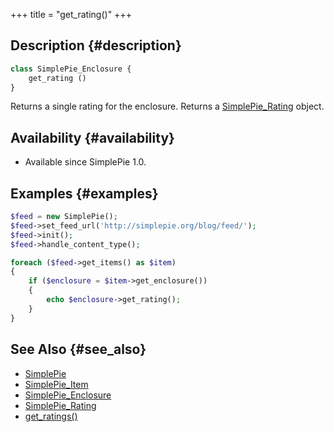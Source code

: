 +++
title = "get_rating()"
+++

## Description {#description}

```php
class SimplePie_Enclosure {
    get_rating ()
}
```

Returns a single rating for the enclosure. Returns a [SimplePie_Rating](@/wiki/reference/simplepie_rating/_index.md) object.

## Availability {#availability}

- Available since SimplePie 1.0.

## Examples {#examples}

```php
$feed = new SimplePie();
$feed->set_feed_url('http://simplepie.org/blog/feed/');
$feed->init();
$feed->handle_content_type();

foreach ($feed->get_items() as $item)
{
    if ($enclosure = $item->get_enclosure())
    {
        echo $enclosure->get_rating();
    }
}
```

## See Also {#see_also}

- [SimplePie](@/wiki/reference/simplepie/_index.md)
- [SimplePie_Item](@/wiki/reference/simplepie_item/_index.md)
- [SimplePie_Enclosure](@/wiki/reference/simplepie_enclosure/_index.md)
- [SimplePie_Rating](@/wiki/reference/simplepie_rating/_index.md)
- [get_ratings()](@/wiki/reference/simplepie_enclosure/get_ratings.md)
